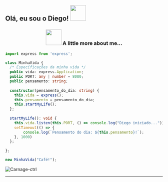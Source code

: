 <h2> Olá, eu sou o Diego! <img src="https://media.giphy.com/media/mGcNjsfWAjY5AEZNw6/giphy.gif" width="50"></h2>

### <center><img src="https://media.giphy.com/media/VgCDAzcKvsR6OM0uWg/giphy.gif" width="50"> A little more about me...  </center>

```typescript
import express from 'express';

class MinhaVida {
  /* Específicações da minha vida */
  public vida: express.Application;
  public PORT: any | number = 8080;
  public pensamento: string;
  
  constructor(pensamento_do_dia: string) {
    this.vida = express();
    this.pensamento = pensamento_do_dia;
    this.startMyLife();
  };
  
  startMyLife(): void {
    this.vida.listen(this.PORT, () => console.log("Diego iniciado..."));
    setTimeout(() => {
    	console.log(`Pensamento do dia: ${this.pensamento}!`);
    }, 1000)
  };
  
};

new MinhaVida("Café!");
```
<img src="https://komarev.com/ghpvc/?username=Carnage-ctrl&color=red" alt="Carnage-ctrl" /> 

---
